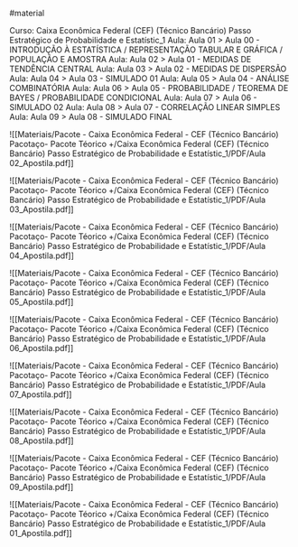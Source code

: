 #material

Curso: Caixa Econômica Federal (CEF) (Técnico Bancário) Passo Estratégico de Probabilidade e Estatístic_1
   Aula: Aula 01   >   Aula 00 - INTRODUÇÃO À ESTATÍSTICA / REPRESENTAÇÃO TABULAR E GRÁFICA / POPULAÇÃO E AMOSTRA
   Aula: Aula 02   >   Aula 01 - MEDIDAS DE TENDÊNCIA CENTRAL
   Aula: Aula 03   >   Aula 02 - MEDIDAS DE DISPERSÃO
   Aula: Aula 04   >   Aula 03 - SIMULADO 01
   Aula: Aula 05   >   Aula 04 - ANÁLISE COMBINATÓRIA
   Aula: Aula 06   >   Aula 05 - PROBABILIDADE / TEOREMA DE BAYES / PROBABILIDADE CONDICIONAL
   Aula: Aula 07   >   Aula 06 - SIMULADO 02
   Aula: Aula 08   >   Aula 07 - CORRELAÇÃO LINEAR SIMPLES
   Aula: Aula 09   >   Aula 08 - SIMULADO FINAL

![[Materiais/Pacote - Caixa Econômica Federal - CEF (Técnico Bancário) Pacotaço- Pacote Téorico +/Caixa Econômica Federal (CEF) (Técnico Bancário) Passo Estratégico de Probabilidade e Estatístic_1/PDF/Aula 02_Apostila.pdf]]

![[Materiais/Pacote - Caixa Econômica Federal - CEF (Técnico Bancário) Pacotaço- Pacote Téorico +/Caixa Econômica Federal (CEF) (Técnico Bancário) Passo Estratégico de Probabilidade e Estatístic_1/PDF/Aula 03_Apostila.pdf]]

![[Materiais/Pacote - Caixa Econômica Federal - CEF (Técnico Bancário) Pacotaço- Pacote Téorico +/Caixa Econômica Federal (CEF) (Técnico Bancário) Passo Estratégico de Probabilidade e Estatístic_1/PDF/Aula 04_Apostila.pdf]]

![[Materiais/Pacote - Caixa Econômica Federal - CEF (Técnico Bancário) Pacotaço- Pacote Téorico +/Caixa Econômica Federal (CEF) (Técnico Bancário) Passo Estratégico de Probabilidade e Estatístic_1/PDF/Aula 05_Apostila.pdf]]

![[Materiais/Pacote - Caixa Econômica Federal - CEF (Técnico Bancário) Pacotaço- Pacote Téorico +/Caixa Econômica Federal (CEF) (Técnico Bancário) Passo Estratégico de Probabilidade e Estatístic_1/PDF/Aula 06_Apostila.pdf]]

![[Materiais/Pacote - Caixa Econômica Federal - CEF (Técnico Bancário) Pacotaço- Pacote Téorico +/Caixa Econômica Federal (CEF) (Técnico Bancário) Passo Estratégico de Probabilidade e Estatístic_1/PDF/Aula 07_Apostila.pdf]]

![[Materiais/Pacote - Caixa Econômica Federal - CEF (Técnico Bancário) Pacotaço- Pacote Téorico +/Caixa Econômica Federal (CEF) (Técnico Bancário) Passo Estratégico de Probabilidade e Estatístic_1/PDF/Aula 08_Apostila.pdf]]

![[Materiais/Pacote - Caixa Econômica Federal - CEF (Técnico Bancário) Pacotaço- Pacote Téorico +/Caixa Econômica Federal (CEF) (Técnico Bancário) Passo Estratégico de Probabilidade e Estatístic_1/PDF/Aula 09_Apostila.pdf]]

![[Materiais/Pacote - Caixa Econômica Federal - CEF (Técnico Bancário) Pacotaço- Pacote Téorico +/Caixa Econômica Federal (CEF) (Técnico Bancário) Passo Estratégico de Probabilidade e Estatístic_1/PDF/Aula 01_Apostila.pdf]]